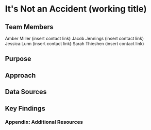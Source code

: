 # It's Not an Accident (working title)

## Team Members
Amber Miller (insert contact link)
Jacob Jennings (insert contact link)
Jessica Lunn (insert contact link)
Sarah Thieshen (insert contact link)

## Purpose




## Approach



## Data Sources



## Key Findings




### Appendix: Additional Resources

